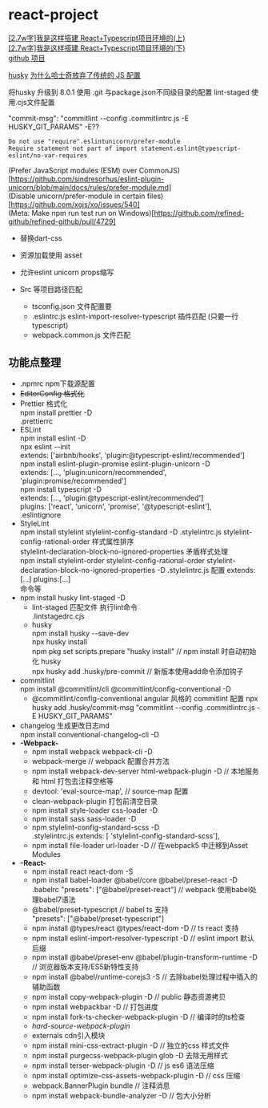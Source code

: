 # react-project

[\[2.7w字\]我是这样搭建 React+Typescript项目环境的(上)](https://juejin.cn/post/6860129883398668296)  
[\[2.7w字\]我是这样搭建 React+Typescript项目环境的(下)](https://juejin.cn/post/6860134655568871437)  
[github 项目](https://github.com/vortesnail/react-ts-quick-starter)

[husky](https://typicode.github.io/husky/#/)
[为什么哈士奇放弃了传统的 JS 配置](https://blog.typicode.com/husky-git-hooks-javascript-config/)

将husky 升级到 8.0.1 使用 .git 与package.json不同级目录的配置
lint-staged 使用.cjs文件配置

 "commit-msg": "commitlint --config .commitlintrc.js -E HUSKY_GIT_PARAMS" -E??



```
Do not use "require".eslintunicorn/prefer-module
Require statement not part of import statement.eslint@typescript-eslint/no-var-requires
```
(Prefer JavaScript modules (ESM) over CommonJS)[https://github.com/sindresorhus/eslint-plugin-unicorn/blob/main/docs/rules/prefer-module.md]  
(Disable unicorn/prefer-module in certain files)[https://github.com/xojs/xo/issues/540]  
(Meta: Make npm run test run on Windows)[https://github.com/refined-github/refined-github/pull/4729]


<!-- https://www.jianshu.com/p/e687aa625f71 -->

- 替换dart-css
- 资源加载使用 asset

- 允许eslint unicorn props缩写

- Src 等项目路径匹配
    - tsconfig.json 文件配置要
    - .eslintrc.js eslint-import-resolver-typescript 插件匹配 (只要一行typescript)
    - webpack.common.js 文件匹配


## 功能点整理

- .npmrc npm下载源配置
- <s>EditorConfig 格式化</s>
- Prettier 格式化  
  npm install prettier -D  
  .prettierrc  
- ESLint  
  npm install eslint -D  
  npx eslint --init  
  extends: \['airbnb/hooks', 'plugin:@typescript-eslint/recommended'\]  
  npm install eslint-plugin-promise eslint-plugin-unicorn -D  
  extends: \[..., 'plugin:unicorn/recommended', 'plugin:promise/recommended'\]  
  npm install typescript -D  
  extends: \[..., 'plugin:@typescript-eslint/recommended'\]  
  plugins: ['react', 'unicorn', 'promise', '@typescript-eslint'],  
  .eslintignore
- StyleLint  
  npm install stylelint stylelint-config-standard -D
  .stylelintrc.js
  stylelint-config-rational-order 样式属性排序  
  stylelint-declaration-block-no-ignored-properties 矛盾样式处理  
  npm install stylelint-order stylelint-config-rational-order stylelint-declaration-block-no-ignored-properties -D
  .stylelintrc.js 配置 extends:[...] plugins:[...]  
  命令等
- npm install husky lint-staged -D
  - lint-staged 匹配文件 执行lint命令  
    .lintstagedrc.cjs
  - husky  
    npm install husky --save-dev  
    npx husky install  
    npm pkg set scripts.prepare "husky install" // npm install 时自动初始化 husky  
    npx husky add .husky/pre-commit // 新版本使用add命令添加钩子
- commitlint  
  npm install @commitlint/cli @commitlint/config-conventional -D
  - @commitlint/config-conventional angular 风格的 commitlint 配置 
  npx husky add .husky/commit-msg "commitlint --config .commitlintrc.js -E HUSKY_GIT_PARAMS"
- changelog 生成更改日志md  
  npm install conventional-changelog-cli -D
- **-Webpack-**  
  - npm install webpack webpack-cli -D
  - webpack-merge // webpack 配置合并方法
  - npm install webpack-dev-server html-webpack-plugin -D // 本地服务和 html 打包去注释空格等
  - devtool: 'eval-source-map', // source-map 配置
  - clean-webpack-plugin 打包前清空目录
  - npm install style-loader css-loader -D
  - npm install sass sass-loader -D
  - npm stylelint-config-standard-scss -D  
    .stylelintrc.js   extends: \[ 'stylelint-config-standard-scss'\],
  - npm install file-loader url-loader -D // 在webpack5 中迁移到Asset Modules
- **-React-**
  - npm install react react-dom -S
  - npm install babel-loader @babel/core @babel/preset-react -D  
    .babelrc "presets": \["@babel/preset-react"\] // webpack 使用babel处理babel7语法
  - @babel/preset-typescript // babel ts 支持  
     "presets": \["@babel/preset-typescript"\]
  - npm install @types/react @types/react-dom -D // ts react 支持
  - npm install eslint-import-resolver-typescript -D // eslint import 默认后缀
  - npm install @babel/preset-env @babel/plugin-transform-runtime -D // 浏览器版本支持/ES5新特性支持
  - npm install @babel/runtime-corejs3 -S // 去除babel处理过程中插入的辅助函数
  - npm install copy-webpack-plugin -D // public 静态资源拷贝
  - npm install webpackbar -D // 打包进度
  - npm install fork-ts-checker-webpack-plugin -D // 编译时的ts检查
  - *hard-source-webpack-plugin*
  - externals cdn引入模块
  - npm install mini-css-extract-plugin -D // 独立的css 样式文件
  - npm install purgecss-webpack-plugin glob -D 去除无用样式
  - npm install terser-webpack-plugin -D // js es6 语法压缩
  - npm install optimize-css-assets-webpack-plugin -D // css 压缩
  - webpack.BannerPlugin bundle // 注释消息
  - npm install webpack-bundle-analyzer -D // 包大小分析


